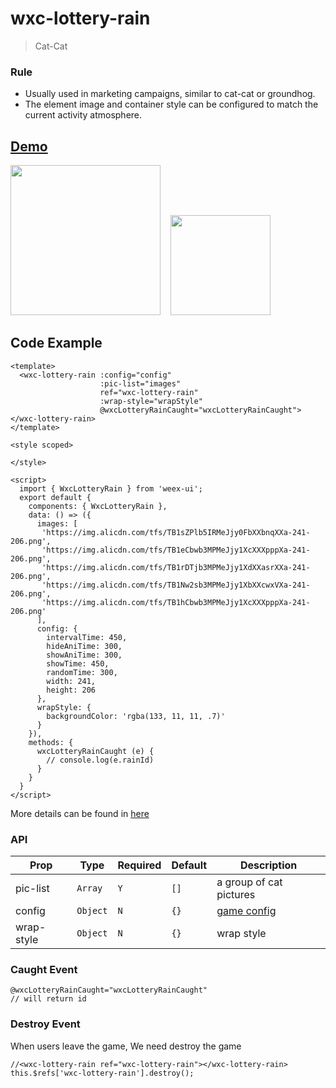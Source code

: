 # wxc-lottery-rain
      
> Cat-Cat

### Rule
- Usually used in marketing campaigns, similar to cat-cat or groundhog.
- The element image and container style can be configured to match the current activity atmosphere.

## [Demo](https://h5.m.taobao.com/trip/wxc-lottery-rain/index.html?_wx_tpl=https%3A%2F%2Fh5.m.taobao.com%2Ftrip%2Fwxc-lottery-rain%2Fdemo%2Findex.native-min.js)
<img src="https://gw.alipayobjects.com/zos/rmsportal/LhUMuYgbZmUSAOezSTEV.gif" width="240"/>&nbsp;&nbsp;&nbsp;&nbsp;<img src="https://img.alicdn.com/tfs/TB1MciTdwMPMeJjy1XbXXcwxVXa-200-200.png" width="160"/>

## Code Example

```vue
<template>
  <wxc-lottery-rain :config="config"
                    :pic-list="images"
                    ref="wxc-lottery-rain"
                    :wrap-style="wrapStyle"
                    @wxcLotteryRainCaught="wxcLotteryRainCaught"></wxc-lottery-rain>
</template>

<style scoped>

</style>

<script>
  import { WxcLotteryRain } from 'weex-ui';
  export default {
    components: { WxcLotteryRain },
    data: () => ({
      images: [
       'https://img.alicdn.com/tfs/TB1sZPlb5IRMeJjy0FbXXbnqXXa-241-206.png',
       'https://img.alicdn.com/tfs/TB1eCbwb3MPMeJjy1XcXXXpppXa-241-206.png',
       'https://img.alicdn.com/tfs/TB1rDTjb3MPMeJjy1XdXXasrXXa-241-206.png',
       'https://img.alicdn.com/tfs/TB1Nw2sb3MPMeJjy1XbXXcwxVXa-241-206.png',
       'https://img.alicdn.com/tfs/TB1hCbwb3MPMeJjy1XcXXXpppXa-241-206.png'
      ],
      config: {
        intervalTime: 450,
        hideAniTime: 300,
        showAniTime: 300,
        showTime: 450,
        randomTime: 300,
        width: 241,
        height: 206
      },
      wrapStyle: {
        backgroundColor: 'rgba(133, 11, 11, .7)'
      }
    }),
    methods: {
      wxcLotteryRainCaught (e) {
        // console.log(e.rainId)
      }
    }
  }
</script>

```

More details can be found in [here](https://github.com/alibaba/weex-ui/blob/master/example/lottery-rain/index.vue)


### API

| Prop | Type | Required | Default | Description |
|-------------|------------|--------|-----|-----|
| pic-list | `Array` |`Y`| `[]` | a group of cat pictures|
| config | `Object` |`N`| `{}` |  [game config](https://github.com/alibaba/weex-ui/blob/master/packages/wxc-lottery-rain/libs/config.js) |
| wrap-style | `Object` |`N`| `{}` | wrap style |

### Caught Event

```
@wxcLotteryRainCaught="wxcLotteryRainCaught"
// will return id
```

### Destroy Event

When users leave the game, We need destroy the game
```
//<wxc-lottery-rain ref="wxc-lottery-rain"></wxc-lottery-rain>
this.$refs['wxc-lottery-rain'].destroy();
```
